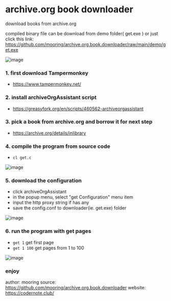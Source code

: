 # archive.org book downloader
download books from archive.org 

compiled binary file can be download from demo folder( get.exe ) or just click this link: https://github.com/mooring/archive.org.book.downloader/raw/main/demo/get.exe

![image](https://user-images.githubusercontent.com/1917297/220877106-3b5f3d12-7fc4-456e-8a93-856ff578c196.png)


### 1. first download Tampermonkey 
- https://www.tampermonkey.net/

### 2. install archiveOrgAssistant script
- https://greasyfork.org/en/scripts/460562-archiveorgassistant

### 3. pick a book from archive.org and borrow it for next step
- https://archive.org/details/inlibrary


### 4. compile the program from source code
-  `cl get.c`

![image](https://user-images.githubusercontent.com/1917297/220851364-f340dfe9-4c42-42c5-bd71-10e3d4832c9f.png)


### 5. download the configuration
- click archiveOrgAssistant
- in the popup menu, select "get Configuration" menu item
- input the http proxy string if has any
- save the config.conf to downloader(ie. get.exe) folder

![image](https://user-images.githubusercontent.com/1917297/220851488-26c212a3-b869-41f8-8135-dc455618d78c.png)

### 6. run the program with get pages
- `get 1` get first page
- `get 1 100` get pages from 1 to 100

![image](https://user-images.githubusercontent.com/1917297/220851296-310e2c11-c2b3-4431-8a5d-1c1f67566e34.png)

### enjoy

author: mooring
source: https://github.com/mooring/archive.org.book.downloader
website: https://codernote.club/


